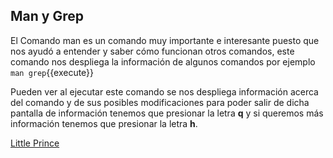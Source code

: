## Man y Grep

El Comando man es un comando muy importante e interesante puesto que nos ayudó a entender y saber cómo funcionan otros comandos, este comando nos despliega la información de algunos comandos por ejemplo `man grep`{{execute}}

Pueden ver al ejecutar este comando se nos despliega  información acerca del comando y de sus posibles modificaciones para poder salir de dicha pantalla de información tenemos que presionar la letra **q** y si queremos más información tenemos que presionar la letra **h**. 



<a href="https://blogs.ubc.ca/edcp508/files/2016/02/TheLittlePrince.pdf" target="_blank">Little Prince</a>
